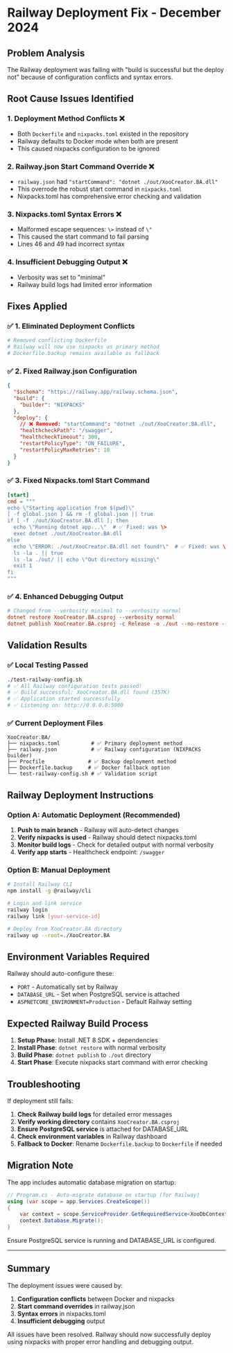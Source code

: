 # Railway Deployment Fix - December 2024

## Problem Analysis
The Railway deployment was failing with "build is successful but the deploy not" because of configuration conflicts and syntax errors.

## Root Cause Issues Identified

### 1. **Deployment Method Conflicts** ❌
- Both `Dockerfile` and `nixpacks.toml` existed in the repository
- Railway defaults to Docker mode when both are present
- This caused nixpacks configuration to be ignored

### 2. **Railway.json Start Command Override** ❌  
- `railway.json` had `"startCommand": "dotnet ./out/XooCreator.BA.dll"`
- This overrode the robust start command in `nixpacks.toml`
- Nixpacks.toml has comprehensive error checking and validation

### 3. **Nixpacks.toml Syntax Errors** ❌
- Malformed escape sequences: `\>` instead of `\"`
- This caused the start command to fail parsing
- Lines 46 and 49 had incorrect syntax

### 4. **Insufficient Debugging Output** ❌
- Verbosity was set to "minimal" 
- Railway build logs had limited error information

## Fixes Applied

### ✅ 1. Eliminated Deployment Conflicts
```bash
# Removed conflicting Dockerfile
# Railway will now use nixpacks as primary method
# Dockerfile.backup remains available as fallback
```

### ✅ 2. Fixed Railway.json Configuration  
```json
{
  "$schema": "https://railway.app/railway.schema.json",
  "build": {
    "builder": "NIXPACKS"
  },
  "deploy": {
    // ❌ Removed: "startCommand": "dotnet ./out/XooCreator.BA.dll",
    "healthcheckPath": "/swagger",
    "healthcheckTimeout": 300,
    "restartPolicyType": "ON_FAILURE",
    "restartPolicyMaxRetries": 10
  }
}
```

### ✅ 3. Fixed Nixpacks.toml Start Command
```toml
[start]
cmd = """
echo \"Starting application from $(pwd)\"
[ -f global.json ] && rm -f global.json || true
if [ -f ./out/XooCreator.BA.dll ]; then
  echo \"Running dotnet app...\"  # ✅ Fixed: was \>
  exec dotnet ./out/XooCreator.BA.dll
else
  echo \"ERROR: ./out/XooCreator.BA.dll not found!\"  # ✅ Fixed: was \>
  ls -la . || true
  ls -la ./out/ || echo \"Out directory missing\"
  exit 1
fi
"""
```

### ✅ 4. Enhanced Debugging Output
```toml
# Changed from --verbosity minimal to --verbosity normal
dotnet restore XooCreator.BA.csproj --verbosity normal
dotnet publish XooCreator.BA.csproj -c Release -o ./out --no-restore --verbosity normal
```

## Validation Results

### ✅ Local Testing Passed
```bash
./test-railway-config.sh
# ✅ All Railway configuration tests passed!
# ✅ Build successful: XooCreator.BA.dll found (357K)
# ✅ Application started successfully
# ✅ Listening on: http://0.0.0.0:5000
```

### ✅ Current Deployment Files
```
XooCreator.BA/
├── nixpacks.toml          # ✅ Primary deployment method
├── railway.json           # ✅ Railway configuration (NIXPACKS builder)
├── Procfile              # ✅ Backup deployment method  
├── Dockerfile.backup     # ✅ Docker fallback option
└── test-railway-config.sh # ✅ Validation script
```

## Railway Deployment Instructions

### Option A: Automatic Deployment (Recommended)
1. **Push to main branch** - Railway will auto-detect changes
2. **Verify nixpacks is used** - Railway should detect nixpacks.toml
3. **Monitor build logs** - Check for detailed output with normal verbosity
4. **Verify app starts** - Healthcheck endpoint: `/swagger`

### Option B: Manual Deployment  
```bash
# Install Railway CLI
npm install -g @railway/cli

# Login and link service
railway login
railway link [your-service-id]

# Deploy from XooCreator.BA directory
railway up --root=./XooCreator.BA
```

## Environment Variables Required

Railway should auto-configure these:
- `PORT` - Automatically set by Railway
- `DATABASE_URL` - Set when PostgreSQL service is attached
- `ASPNETCORE_ENVIRONMENT=Production` - Default Railway setting

## Expected Railway Build Process

1. **Setup Phase**: Install .NET 8 SDK + dependencies  
2. **Install Phase**: `dotnet restore` with normal verbosity
3. **Build Phase**: `dotnet publish` to `./out` directory
4. **Start Phase**: Execute nixpacks start command with error checking

## Troubleshooting

If deployment still fails:

1. **Check Railway build logs** for detailed error messages
2. **Verify working directory** contains `XooCreator.BA.csproj`
3. **Ensure PostgreSQL service** is attached for DATABASE_URL
4. **Check environment variables** in Railway dashboard
5. **Fallback to Docker**: Rename `Dockerfile.backup` to `Dockerfile` if needed

## Migration Note

The app includes automatic database migration on startup:
```csharp
// Program.cs - Auto-migrate database on startup (for Railway)
using (var scope = app.Services.CreateScope())
{
    var context = scope.ServiceProvider.GetRequiredService<XooDbContext>();
    context.Database.Migrate();
}
```

Ensure PostgreSQL service is running and DATABASE_URL is configured.

---

## Summary

The deployment issues were caused by:
1. **Configuration conflicts** between Docker and nixpacks
2. **Start command overrides** in railway.json
3. **Syntax errors** in nixpacks.toml  
4. **Insufficient debugging** output

All issues have been resolved. Railway should now successfully deploy using nixpacks with proper error handling and debugging output.